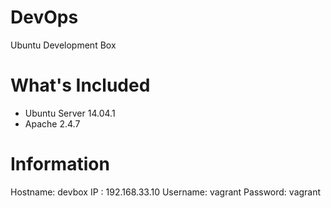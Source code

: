 # DevOps
Ubuntu Development Box

# What's Included
- Ubuntu Server 14.04.1
- Apache 2.4.7

# Information
Hostname: devbox
IP      : 192.168.33.10
Username: vagrant
Password: vagrant
